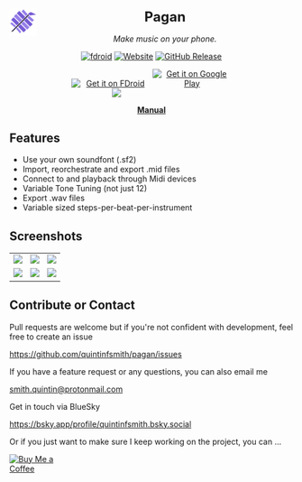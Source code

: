 <h1 align="center" style="font-size: 24px;" >
 
 <img style="height: 2em; float: left" src="https://github.com/quintinfsmith/pagan/blob/master/fastlane/metadata/android/en-US/images/icon.png?raw=true"/>
 Pagan
</h1>

<p align="center">
  <i align="center">Make music on your phone.</i>
</p>

<p align="center">
<a href="https://f-droid.org/en/packages/com.qfs.pagan" title="Fdroid"><img src="https://img.shields.io/f-droid/v/com.qfs.pagan.svg?logo=F-Droid" title="fdroid"/></a>
<a href="https://burnsomni.net/manual/pagan" title="Website"><img alt="Website" src="https://img.shields.io/website?url=https%3A%2F%2Fburnsomni.net"/></a>
<a href="https://github.com/quintinfsmith/pagan/releases/" title="Github Release"><img alt="GitHub Release" src="https://img.shields.io/github/v/release/quintinfsmith/pagan"/></a>
</p>

<p align="center">
<a style="display: inline-block; text-decoration: none important!;" href="https://f-droid.org/en/packages/com.qfs.pagan/"><img alt="Get it on FDroid" src="https://fdroid.gitlab.io/artwork/badge/get-it-on.png" style="display: block; width: 10em;" /></a>
<a style="display: inline-block; text-decoration: none important!;" href='https://play.google.com/store/apps/details?id=com.qfs.pagan'><img alt='Get it on Google Play' src='https://burnsomni.net/content/google-play-badge.png' style="display: block; width: 10em;"/></a>
 <a href="http://apps.obtainium.imranr.dev/redirect.html?r=obtainium://app/%7B%22id%22%3A%22com.qfs.pagan%22%2C%22url%22%3A%22https%3A%2F%2Fgithub.com%2Fquintinfsmith%2Fpagan%22%2C%22author%22%3A%22Quintin%20Smith%22%2C%22name%22%3A%22Pagan%22%2C%22additionalSettings%22%3A%22%7B%5C%22includePrereleases%5C%22%3Afalse%7D%22%7D" title="Get Pagan on Obtainium" target="_blank" rel="nofollow" onclick="gtag('event', 'Ontainium', {'mod': 'com.qfs.pagan'});">
  <img src="https://burnsomni.net/content/get_it_on_obtainium.png" style="display: block; width: 10em;">
 </a>
</p>

<p align="center">
 <b>
    <a href="https://burnsomni.net/manual/pagan">Manual</a>
 </b>
</p>


## Features

* Use your own soundfont (.sf2)
* Import, reorchestrate and export .mid files
* Connect to and playback through Midi devices
* Variable Tone Tuning (not just 12)
* Export .wav files
* Variable sized steps-per-beat-per-instrument

## Screenshots
<table style="width:100%">
 <tr>
  <td align="center">
   <img src="https://github.com/user-attachments/assets/6ceaf057-8d36-4b41-8210-ebd4b4fd60af"/>
  </td>
  <td align="center">
   <img src="https://github.com/user-attachments/assets/8a3b1083-3521-4c6d-a05c-5625668cf2d9"/>
  </td>
  <td align="center">
   <img src="https://github.com/user-attachments/assets/9f45a8e2-33d6-4b35-9e58-7632e51fa5e8"/>
  </td>
 </tr>
 <tr>
  <td align="center">
   <img src="https://github.com/user-attachments/assets/b9c589e2-b213-44bf-b7e6-8dfa5d5a6498"/>
  </td>
  <td align="center">
   <img src="https://github.com/user-attachments/assets/15afb52d-5d3f-4c35-9c11-64022d24e222"/>
  </td>
  <td align="center">
   <img src="https://github.com/user-attachments/assets/c00b5bcc-556c-4a34-9453-078f6621b924"/>
  </td>
 </tr>
</table>

## Contribute or Contact

Pull requests are welcome but if you're not confident with development, feel free to create an issue 

https://github.com/quintinfsmith/pagan/issues

If you have a feature request or any questions, you can also email me 

smith.quintin@protonmail.com 

Get in touch via BlueSky 

https://bsky.app/profile/quintinfsmith.bsky.social

Or if you just want to make sure I keep working on the project, you can ...

<a style="text-decoration: none important!;" href="https://ko-fi.com/L4L5163ZB8">
    <img alt="Buy Me a Coffee" style="display: block; width: 8em;" src="https://burnsomni.net/content/support_me_on_kofi_badge_beige.png"/>
</a>
